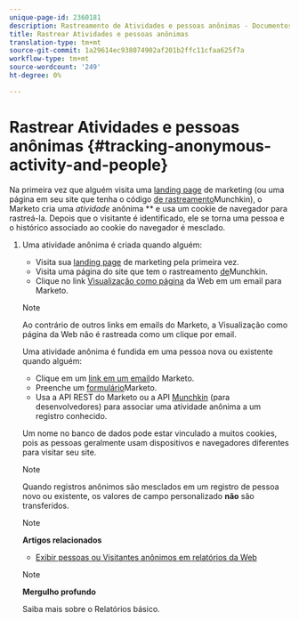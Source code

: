```yaml
---
unique-page-id: 2360181
description: Rastreamento de Atividades e pessoas anônimas - Documentos de marketing - Documentação do produto
title: Rastrear Atividades e pessoas anônimas
translation-type: tm+mt
source-git-commit: 1a29614ec938074902af201b2ffc11cfaa625f7a
workflow-type: tm+mt
source-wordcount: '249'
ht-degree: 0%

---
```



# Rastrear Atividades e pessoas anônimas {#tracking-anonymous-activity-and-people}

Na primeira vez que alguém visita uma [landing page](../../../../product-docs/demand-generation/landing-pages/free-form-landing-pages/create-a-free-form-landing-page.md) de marketing (ou uma página em seu site que tenha o código [de rastreamento](../../../../product-docs/administration/additional-integrations/add-munchkin-tracking-code-to-your-website.md)Munchkin), o Marketo cria uma *atividade* anônima ** e usa um cookie de navegador para rastreá-la. Depois que o visitante é identificado, ele se torna uma pessoa e o histórico associado ao cookie do navegador é mesclado.

1. Uma atividade anônima é criada quando alguém:

   * Visita sua [landing page](../../../../product-docs/demand-generation/landing-pages/free-form-landing-pages/create-a-free-form-landing-page.md) de marketing pela primeira vez.
   * Visita uma página do site que tem o rastreamento [de](../../../../product-docs/administration/additional-integrations/add-munchkin-tracking-code-to-your-website.md)Munchkin.
   * Clique no link [Visualização como página](../../../../product-docs/email-marketing/general/functions-in-the-editor/add-a-view-as-web-page-link-to-an-email.md) da Web em um email para Marketo.

   >[!NOTE]
   >
   >Ao contrário de outros links em emails do Marketo, a Visualização como página da Web não é rastreada como um clique por email.

   Uma atividade anônima é fundida em uma pessoa nova ou existente quando alguém:

   * Clique em um [link em um email](../../../../product-docs/email-marketing/general/using-tokens/add-tokens-to-an-email-link.md)do Marketo.
   * Preenche um [formulário](http://docs.marketo.com/display/docs/forms)Marketo.
   * Usa a API [](http://developers.marketo.com/rest-api/lead-database/leads/) REST do Marketo ou a API [Munchkin](http://developers.marketo.com/documentation/websites/lead-tracking-munchkin-js/) (para desenvolvedores) para associar uma atividade anônima a um registro conhecido.

   Um nome no banco de dados pode estar vinculado a muitos cookies, pois as pessoas geralmente usam dispositivos e navegadores diferentes para visitar seu site.

   >[!NOTE]
   >
   >Quando registros anônimos são mesclados em um registro de pessoa novo ou existente, os valores de campo personalizado **não** são transferidos.

   >[!NOTE]
   >
   >**Artigos relacionados**
   >
   >    
   >    
   >    * [Exibir pessoas ou Visitantes anônimos em relatórios da Web](display-people-or-anonymous-visitors-in-web-reports.md)


   >[!NOTE]
   >
   >**Mergulho profundo**
   >
   >
   >Saiba mais sobre o Relatórios [](http://docs.marketo.com/display/docs/basic+reporting)básico.

